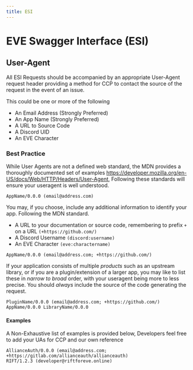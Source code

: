 ```yaml
---
title: ESI
---
```

# EVE Swagger Interface (ESI)

## User-Agent

All ESI Requests should be accompanied by an appropriate User-Agent request header providing a method for CCP to contact the source of the request in the event of an issue.

This could be one or more of the following

- An Email Address (Strongly Preferred)
- An App Name (Strongly Preferred)
- A URL to Source Code
- A Discord UID
- An EVE Character

### Best Practice

While User Agents are not a defined web standard, the MDN provides a thoroughly documented set of examples <https://developer.mozilla.org/en-US/docs/Web/HTTP/Headers/User-Agent>, Following these standards will ensure your useragent is well understood.

```text
AppName/0.0.0 (email@address.com)
```

You may, if you choose, include any additional information to identify your app. Following the MDN standard.

- A URL to your documentation or source code, remembering to prefix `+` on a URL `(+https://github.com/)`
- A Discord Username `(discord:username)`
- An EVE Character `(eve:charactername)`

```text
AppName/0.0.0 (email@address.com; +https://github.com/)
```

If your application consists of multiple _products_ such as an upstream library, or if you are a plugin/extension of a larger app, you may like to list these in _narrow to broad_ order, with your useragent being more to less precise. You should _always_ include the source of the code generating the request.

```text
PluginName/0.0.0 (email@address.com; +https://github.com/) AppName/0.0.0 LibraryName/0.0.0
```

#### Examples

A Non-Exhaustive list of examples is provided below, Developers feel free to add your UAs for CCP and our own reference

```text
AllianceAuth/0.0.0 (email@address.com; +https://gitlab.com/allianceauth/allianceauth)
RIFT/1.2.3 (developer@riftforeve.online)
```
